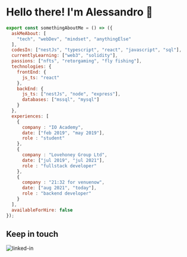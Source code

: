 <!--
**alecorra/alecorra** is a ✨ _special_ ✨ repository because its `README.md` (this file) appears on your GitHub profile.

Here are some ideas to get you started:

- 🔭 I’m currently working on ...
- 🌱 I’m currently learning ...
- 👯 I’m looking to collaborate on ...
- 🤔 I’m looking for help with ...
- 💬 Ask me about ...
- 📫 How to reach me: ...
- 😄 Pronouns: ...
- ⚡ Fun fact: ...
-->

<h1>Hello there! I'm Alessandro 👋</h1>

```js
export const somethingAboutMe = () => ({
  askMeAbout: [
    "tech", "webDev", "mindset", "anythingElse"
  ],
  codesIn: ["nestJs", "typescript", "react", "javascript", "sql"],
  currentlyLearning: ["web3", "solidity"],
  passions: ["nfts", "retorgaming", "fly fishing"],
  technologies: {
    frontEnd: {
      js_ts: "react"
    },
    backEnd: {
      js_ts: ["nestJs", "node", "express"],
      databases: ["mssql", "mysql"]
    }
  },
  experiences: [
    {
      company : "IO Academy",
      date: ["feb 2019", "may 2019"],
      role : "student"
    },
    {
      company : "Lovehoney Group Ltd",
      date: ["jul 2019", "jul 2021"],
      role : "fullstack developer"
    },
    {
      company : "21:32 for venuenow",
      date: ["aug 2021", "today"],
      role : "backend developer"
    }
  ],
  availableForHire: false
});
```


## Keep in touch
[<img align="left" alt="linked-in" src="https://img.shields.io/badge/linkedin-%230077B5.svg?&style=for-the-badge&logo=linkedin&logoColor=white" />](https://www.linkedin.com/in/alessandro-corr%C3%A1-ab4a45156/)
<!-- [<img align="left" alt="twitter" src="https://img.shields.io/badge/twitter-%231DA1F2.svg?&style=for-the-badge&logo=twitter&logoColor=white" />](https://twitter.com/) -->
